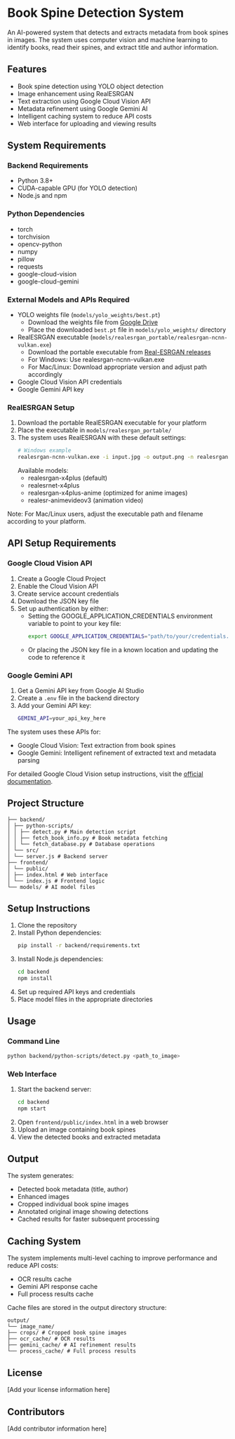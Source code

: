 # Book Spine Detection System

An AI-powered system that detects and extracts metadata from book spines in images. The system uses computer vision and machine learning to identify books, read their spines, and extract title and author information.

## Features

- Book spine detection using YOLO object detection
- Image enhancement using RealESRGAN
- Text extraction using Google Cloud Vision API
- Metadata refinement using Google Gemini AI
- Intelligent caching system to reduce API costs
- Web interface for uploading and viewing results

## System Requirements

### Backend Requirements
- Python 3.8+
- CUDA-capable GPU (for YOLO detection)
- Node.js and npm

### Python Dependencies

- torch
- torchvision
- opencv-python
- numpy
- pillow
- requests
- google-cloud-vision
- google-cloud-gemini


### External Models and APIs Required
- YOLO weights file (`models/yolo_weights/best.pt`)
  - Download the weights file from [Google Drive](https://drive.google.com/file/d/1zIxEQuPFWKhE7PxC4Ry5vJEnAI1MWOFB/view?usp=sharing)
  - Place the downloaded `best.pt` file in `models/yolo_weights/` directory
- RealESRGAN executable (`models/realesrgan_portable/realesrgan-ncnn-vulkan.exe`)
  - Download the portable executable from [Real-ESRGAN releases](https://github.com/xinntao/Real-ESRGAN/releases)
  - For Windows: Use realesrgan-ncnn-vulkan.exe
  - For Mac/Linux: Download appropriate version and adjust path accordingly
- Google Cloud Vision API credentials
- Google Gemini API key

### RealESRGAN Setup
1. Download the portable RealESRGAN executable for your platform
2. Place the executable in `models/realesrgan_portable/`
3. The system uses RealESRGAN with these default settings:
   ```bash
   # Windows example
   realesrgan-ncnn-vulkan.exe -i input.jpg -o output.png -n realesrgan-x4plus
   ```
   Available models:
   - realesrgan-x4plus (default)
   - realesrnet-x4plus
   - realesrgan-x4plus-anime (optimized for anime images)
   - realesr-animevideov3 (animation video)

Note: For Mac/Linux users, adjust the executable path and filename according to your platform.

## API Setup Requirements

### Google Cloud Vision API
1. Create a Google Cloud Project
2. Enable the Cloud Vision API
3. Create service account credentials
4. Download the JSON key file
5. Set up authentication by either:
   - Setting the GOOGLE_APPLICATION_CREDENTIALS environment variable to point to your key file:
     ```bash
     export GOOGLE_APPLICATION_CREDENTIALS="path/to/your/credentials.json"
     ```
   - Or placing the JSON key file in a known location and updating the code to reference it

### Google Gemini API
1. Get a Gemini API key from Google AI Studio
2. Create a `.env` file in the backend directory
3. Add your Gemini API key:
   ```bash
   GEMINI_API=your_api_key_here
   ```

The system uses these APIs for:
- Google Cloud Vision: Text extraction from book spines
- Google Gemini: Intelligent refinement of extracted text and metadata parsing

For detailed Google Cloud Vision setup instructions, visit the [official documentation](https://cloud.google.com/vision/docs/setup).

## Project Structure
```
├── backend/
│ ├── python-scripts/
│ │ ├── detect.py # Main detection script
│ │ ├── fetch_book_info.py # Book metadata fetching
│ │ └── fetch_database.py # Database operations
│ └── src/
│ └── server.js # Backend server
├── frontend/
│ └── public/
│ ├── index.html # Web interface
│ └── index.js # Frontend logic
└── models/ # AI model files
```


## Setup Instructions

1. Clone the repository
2. Install Python dependencies:
   ```bash
   pip install -r backend/requirements.txt
   ```
3. Install Node.js dependencies:
   ```bash
   cd backend
   npm install
   ```
4. Set up required API keys and credentials
5. Place model files in the appropriate directories

## Usage

### Command Line
``` bash
python backend/python-scripts/detect.py <path_to_image>
```


### Web Interface
1. Start the backend server:
   ```bash
   cd backend
   npm start
   ```
2. Open `frontend/public/index.html` in a web browser
3. Upload an image containing book spines
4. View the detected books and extracted metadata

## Output

The system generates:
- Detected book metadata (title, author)
- Enhanced images
- Cropped individual book spine images
- Annotated original image showing detections
- Cached results for faster subsequent processing

## Caching System

The system implements multi-level caching to improve performance and reduce API costs:
- OCR results cache
- Gemini API response cache
- Full process results cache

Cache files are stored in the output directory structure:
```
output/
└── image_name/
├── crops/ # Cropped book spine images
├── ocr_cache/ # OCR results
├── gemini_cache/ # AI refinement results
└── process_cache/ # Full process results
```

## License

[Add your license information here]

## Contributors

[Add contributor information here]


